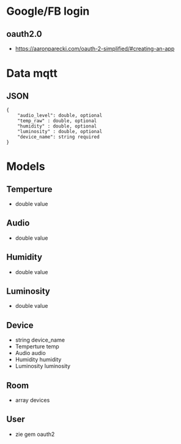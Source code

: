 # Google/FB login
## oauth2.0
* https://aaronparecki.com/oauth-2-simplified/#creating-an-app

# Data mqtt
## JSON
```
{
    "audio_level": double, optional
    "temp_raw" : double, optional
    "humidity" : double, optional
    "luminosity" : double, optional
    "device_name": string required
}
```

# Models
## Temperture
* double value

## Audio
* double value

## Humidity
* double value

## Luminosity
* double value

## Device
* string device_name
* Temperture temp
* Audio audio
* Humidity humidity
* Luminosity luminosity

## Room
* array devices

## User
* zie gem oauth2
